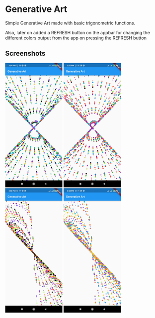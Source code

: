 # Generative Art

Simple Generative Art made with basic trigonometric functions.

Also, later on added a REFRESH button on the appbar for changing the different colors output from the app on pressing the REFRESH button

## Screenshots
<p float="left">
  <img src= "screenshots/1.jpg" height="400px">
  <img src= "screenshots/2.jpg" height="400px">
  <img src= "screenshots/3.jpg" height="400px">
  <img src= "screenshots/4.jpg" height="400px">
</p>

